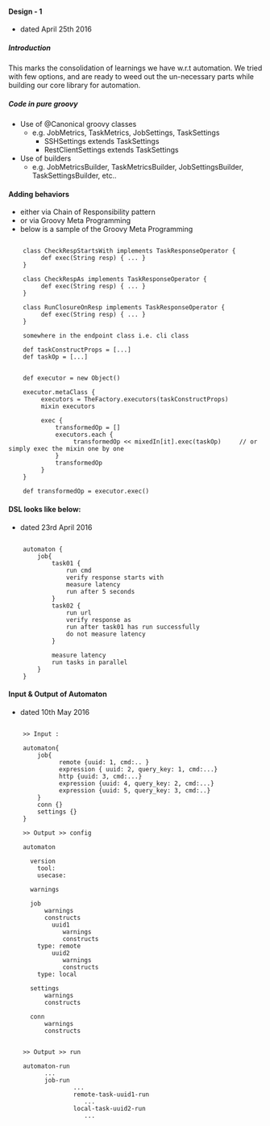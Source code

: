 #### Design - 1
- dated April 25th 2016

##### Introduction
This marks the consolidation of learnings we have w.r.t automation. We tried with
few options, and are ready to weed out the un-necessary parts while building our 
core library for automation.

##### Code in pure groovy
- Use of @Canonical groovy classes
  - e.g. JobMetrics, TaskMetrics, JobSettings, TaskSettings
    - SSHSettings extends TaskSettings
    - RestClientSettings extends TaskSettings 
- Use of builders
  - e.g. JobMetricsBuilder, TaskMetricsBuilder, JobSettingsBuilder, TaskSettingsBuilder, etc..

#### Adding behaviors
- either via Chain of Responsibility pattern 
- or via Groovy Meta Programming
- below is a sample of the Groovy Meta Programming

```

	class CheckRespStartsWith implements TaskResponseOperator {     
	     def exec(String resp) { ... }
	}
	
	class CheckRespAs implements TaskResponseOperator {     
	     def exec(String resp) { ... }
	}
	
	class RunClosureOnResp implements TaskResponseOperator {     
	     def exec(String resp) { ... }
	}
	
	somewhere in the endpoint class i.e. cli class
	
	def taskConstructProps = [...]
	def taskOp = [...]
	
	
	def executor = new Object()
	
	executor.metaClass {
	     executors = TheFactory.executors(taskConstructProps)
	     mixin executors     
	     
	     exec {         
	         transformedOp = []
	         executors.each {
	              transformedOp << mixedIn[it].exec(taskOp)     // or simply exec the mixin one by one
	         }         
	         transformedOp
	     }
	}
	
	def transformedOp = executor.exec()
```

#### DSL looks like below:
- dated 23rd April 2016

```

	automaton {
	    job{
	        task01 {
	            run cmd 
	            verify response starts with
	            measure latency
	            run after 5 seconds
	        }
	        task02 {
	            run url
	            verify response as
	            run after task01 has run successfully
	            do not measure latency
	        }
	        
	        measure latency
	        run tasks in parallel
	    }
	}

```

#### Input & Output of Automaton
- dated 10th May 2016

```

	>> Input :
	
	automaton{
		job{
			  remote {uuid: 1, cmd:.. }
			  expression { uuid: 2, query_key: 1, cmd:...}
			  http {uuid: 3, cmd:...}
			  expression {uuid: 4, query_key: 2, cmd:...}
			  expression {uuid: 5, query_key: 3, cmd:..}
		}
		conn {}
		settings {}
	}
	
	>> Output >> config

	automaton
	
	  version
	    tool:
	    usecase:
	
	  warnings
	
	  job
	      warnings    
	      constructs
	        uuid1
	           warnings
	           constructs
		type: remote
	        uuid2
	           warnings
	           constructs
		type: local
	
	  settings
	      warnings
	      constructs
	
	  conn
	      warnings
	      constructs


	>> Output >> run

	automaton-run
	      ...
	      job-run
	              ...
	              remote-task-uuid1-run
	                 ...
	              local-task-uuid2-run
	                 ...
```